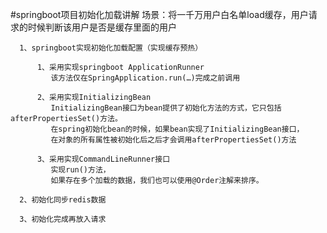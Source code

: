 #springboot项目初始化加载讲解
      场景：将一千万用户白名单load缓存，用户请求的时候判断该用户是否是缓存里面的用户
    
      1、springboot实现初始化加载配置（实现缓存预热）
    
          1、采用实现springboot ApplicationRunner
             该方法仅在SpringApplication.run(…)完成之前调用
    
          2、采用实现InitializingBean
             InitializingBean接口为bean提供了初始化方法的方式，它只包括afterPropertiesSet()方法。
             在spring初始化bean的时候，如果bean实现了InitializingBean接口，
             在对象的所有属性被初始化后之后才会调用afterPropertiesSet()方法
             
          3、采用实现CommandLineRunner接口
             实现run()方法，
             如果存在多个加载的数据，我们也可以使用@Order注解来排序。 
               
      2、初始化同步redis数据    
    
      3、初始化完成再放入请求